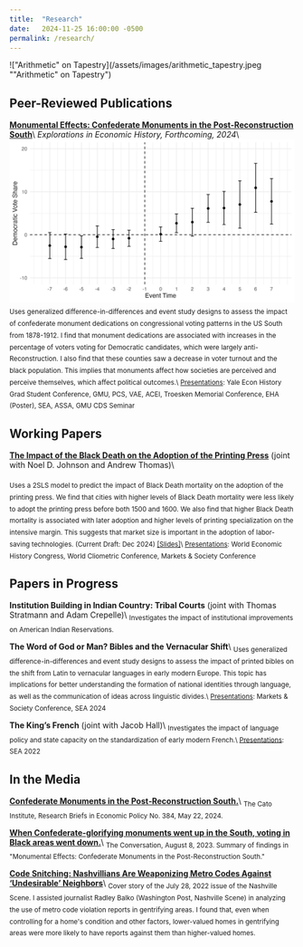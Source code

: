 ```yaml
---
title:  "Research"
date:   2024-11-25 16:00:00 -0500
permalink: /research/
---
```


!["Arithmetic" on Tapestry](/assets/images/arithmetic_tapestry.jpeg ""Arithmetic" on Tapestry")

## Peer-Reviewed Publications

**[Monumental Effects: Confederate Monuments in the Post-Reconstruction South](https://www.sciencedirect.com/science/article/abs/pii/S0014498324000615)**\\
*Explorations in Economic History, Forthcoming, 2024*\\
![Effect of Confederate monument dedication on congressional Democratic Party vote share](/assets/images/mon_cdem_event.jpg "Effect of Confederate monument dedication on congressional Democratic Party vote share")
<sub>Uses generalized difference-in-differences and event study designs to assess the impact of confederate monument dedications on congressional voting patterns in the US South from 1878-1912. I find that monument dedications are associated with increases in the percentage of voters voting for Democratic candidates, which were largely anti-Reconstruction. I also find that these counties saw a decrease in voter turnout and the black population. This implies that monuments affect how societies are perceived and perceive themselves, which affect political outcomes.\\
<ins>Presentations</ins>: Yale Econ History Grad Student Conference, GMU, PCS, VAE, ACEI, Troesken Memorial Conference, EHA (Poster), SEA, ASSA, GMU CDS Seminar</sub>

## Working Papers

**[The Impact of the Black Death on the Adoption of the Printing Press](https://papers.ssrn.com/sol3/papers.cfm?abstract_id=5047607)**
(joint with Noel D. Johnson and Andrew Thomas)\\
<!-- ![Bin Scatter, Effect of Market Size on Early Print Adoption](/assets/images/2sls_print1500.png "Bin Scatter, Effect of Market Size on Early Print Adoption") -->
<sub>Uses a 2SLS model to predict the impact of Black Death mortality on the adoption of the printing press. We find that cities with higher levels of Black Death mortality were less likely to adopt the printing press before both 1500 and 1600. We also find that higher Black Death mortality is associated with later adoption and higher levels of printing specialization on the intensive margin. This suggests that market size is important in the adoption of labor-saving technologies. (Current Draft: Dec 2024) [\[Slides\]](https://alexntaylor.github.io/assets/documents/BDPress_markets_society.pdf)\\
<ins>Presentations</ins>: World Economic History Congress, World Cliometric Conference, Markets & Society Conference</sub>

## Papers in Progress

**Institution Building in Indian Country: Tribal Courts**
(joint with Thomas Stratmann and Adam Crepelle)\\
<sub>Investigates the impact of institutional improvements on American Indian Reservations.</sub>
<!-- 
**Spatial Specialization of Early Printing: A Cosine Similarity Analysis of Titles from 1450 to 1650**
(joint with Noel D. Johnson)\\
<sub>Investigates printing specialization across European cities between 1450-1650 using textual analysis.</sub> -->

**The Word of God or Man? Bibles and the Vernacular Shift**\\
<sub>Uses generalized difference-in-differences and event study designs to assess the impact of printed bibles on the shift from Latin to vernacular languages in early modern Europe. This topic has implications for better understanding the formation of national identities through language, as well as the communication of ideas across linguistic divides.\\
<ins>Presentations</ins>: Markets & Society Conference, SEA 2024</sub>

**The King’s French**
(joint with Jacob Hall)\\
<sub>Investigates the impact of language policy and state capacity on the standardization of early modern French.\\
<ins>Presentations</ins>: SEA 2022</sub>

## In the Media

**[Confederate Monuments in the Post‐​Reconstruction South.](https://www.cato.org/research-briefs-economic-policy/confederate-monuments-post-reconstruction-south)**\\
<sub>The Cato Institute, Research Briefs in Economic Policy No. 384, May 22, 2024.</sub>

**[When Confederate-glorifying monuments went up in the South, voting in Black areas went down.](https://theconversation.com/when-confederate-glorifying-monuments-went-up-in-the-south-voting-in-black-areas-went-down-208275)**\\
<sub>The Conversation, August 8, 2023. Summary of findings in "Monumental Effects: Confederate Monuments in the Post-Reconstruction South."</sub>

**[Code Snitching: Nashvillians Are Weaponizing Metro Codes Against ‘Undesirable’ Neighbors](https://www.nashvillescene.com/news/coverstory/code-snitching-nashvillians-are-weaponizing-metro-codes-against-undesirable-neighbors/article_5e94bd56-0c67-11ed-af4e-e3d04ad7e500.html)**\\
<sub>Cover story of the July 28, 2022 issue of the Nashville Scene. I assisted journalist Radley Balko (Washington Post, Nashville Scene) in analyzing the use of metro code violation reports in gentrifying areas. I found that, even when controlling for a home's condition and other factors, lower-valued homes in gentrifying areas were more likely to have reports against them than higher-valued homes.</sub>